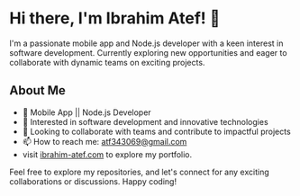 # Hi there, I'm Ibrahim Atef! 👋

I'm a passionate mobile app and Node.js developer with a keen interest in software development. Currently exploring new opportunities and eager to collaborate with dynamic teams on exciting projects.

## About Me
- 💼 Mobile App || Node.js Developer
- 👀 Interested in software development and innovative technologies
- 💞️ Looking to collaborate with teams and contribute to impactful projects
- 📫 How to reach me: [atf343069@gmail.com](mailto:atf343069@gmail.com)
-  visit [ibrahim-atef.com](https://ibrahim-atef.github.io/Levi/) to explore my portfolio.

Feel free to explore my repositories, and let's connect for any exciting collaborations or discussions. Happy coding!
